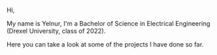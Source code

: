 Hi,

My name is Yelnur, I'm a Bachelor of Science in Electrical Engineering (Drexel University, class of 2022).

Here you can take a look at some of the projects I have done so far.
